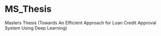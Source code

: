# MS_Thesis
Masters Thesis (Towards An Efficient Approach for Loan Credit Approval System Using Deep Learning)
